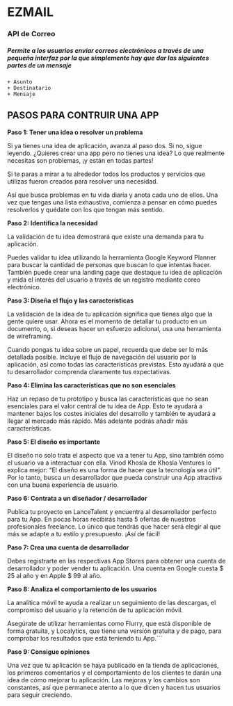 # EZMAIL

### API de Correo

##### Permite a los usuarios enviar correos electrónicos a través de una pequeña interfaz por la que simplemente hay que dar las siguientes partes de un mensaje
    
    + Asunto
    + Destinatario
    + Mensaje



## PASOS PARA CONTRUIR UNA APP

**Paso 1: Tener una idea o resolver un problema**

Si ya tienes una idea de aplicación, avanza al paso dos. Si no, sigue leyendo. 
¿Quieres crear una app pero no tienes una idea? 
Lo que realmente necesitas son problemas, ¡y están en todas partes!

Si te paras a mirar a tu alrededor todos los productos y servicios que utilizas fueron creados para resolver una necesidad.

Así que busca problemas en tu vida diaria y anota cada uno de ellos. Una vez que tengas una lista exhaustiva, 
comienza a pensar en cómo puedes resolverlos y quédate con los que tengan más sentido.

**Paso 2: Identifica la necesidad**

La validación de tu idea demostrará que existe una demanda para tu aplicación.

Puedes validar tu idea utilizando la herramienta Google Keyword Planner para buscar la cantidad de personas 
que buscan lo que intentas hacer. También puede crear una landing page que destaque tu idea de aplicación y 
mida el interés del usuario a través de un registro mediante coreo electrónico.

**Paso 3: Diseña el flujo y las características**

La validación de la idea de tu aplicación significa que tienes algo que la gente quiere usar. 
Ahora es el momento de detallar tu producto en un documento, o, si deseas hacer un esfuerzo adicional, 
usa una herramienta de wireframing.

Cuando pongas tu idea sobre un papel, recuerda que debe ser lo más detallada posible. Incluye el flujo de navegación 
del usuario por la aplicación, así como todas las características previstas. Esto ayudará a que tu desarrollador 
comprenda claramente tus expectativas.


**Paso 4: Elimina las características que no son esenciales**

Haz un repaso de tu prototipo y busca las características que no sean esenciales para el valor central de tu idea de App. 
Esto te ayudará a mantener bajos los costes iniciales del desarrollo y también te ayudará a llegar al mercado más rápido. 
Más adelante podrás añadir más características.

**Paso 5: El diseño es importante**

El diseño no solo trata el aspecto que va a tener tu App, sino también cómo el usuario va a interactuar con ella. 
Vinod Khosla de Khosla Ventures lo explica mejor: “El diseño es una forma de hacer que la tecnología sea útil”. Por lo tanto, 
busca un desarrollador que pueda construir una App atractiva con una buena experiencia de usuario.

**Paso 6: Contrata a un diseñador / desarrollador**

Publica tu proyecto en LanceTalent y encuentra al desarrollador perfecto para tu App. 
En pocas horas recibirás hasta 5 ofertas de nuestros profesionales freelance. Lo único que 
tendrás que hacer será elegir al que más se adapte a tu estilo y presupuesto. ¡Así de fácil!


**Paso 7: Crea una cuenta de desarrollador**

Debes registrarte en las respectivas App Stores para obtener una cuenta de desarrollador y 
poder vender tu aplicación. Una cuenta en Google cuesta $ 25 al año y en Apple $ 99 al año.

**Paso 8: Analiza el comportamiento de los usuarios**

La analítica móvil te ayuda a realizar un seguimiento de las descargas, el compromiso del usuario y la retención de 
tu aplicación móvil.

Asegúrate de utilizar herramientas como Flurry, que está disponible de forma gratuita, y Localytics, que tiene una 
versión gratuita y de pago, para comprobar los resultados que está teniendo tu App.```

**Paso 9: Consigue opiniones**

Una vez que tu aplicación se haya publicado en la tienda de aplicaciones, los primeros comentarios y el comportamiento de 
los clientes te darán una idea de cómo mejorar tu aplicación. Las mejoras y los cambios son constantes, así que permanece 
atento a lo que dicen y hacen tus usuarios para seguir creciendo.